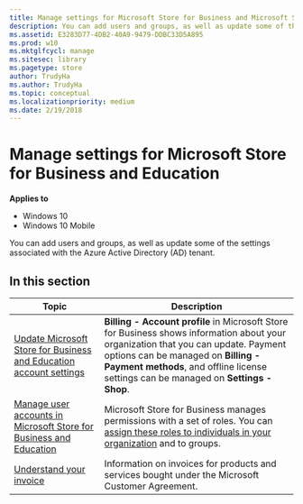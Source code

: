 ```yaml
---
title: Manage settings for Microsoft Store for Business and Microsoft Store for Education (Windows 10)
description: You can add users and groups, as well as update some of the settings associated with the Azure Active Directory (AD) tenant.
ms.assetid: E3283D77-4DB2-40A9-9479-DDBC33D5A895
ms.prod: w10
ms.mktglfcycl: manage
ms.sitesec: library
ms.pagetype: store
author: TrudyHa
ms.author: TrudyHa
ms.topic: conceptual
ms.localizationpriority: medium
ms.date: 2/19/2018
---
```


# Manage settings for Microsoft Store for Business and Education

**Applies to**

-   Windows 10
-   Windows 10 Mobile

You can add users and groups, as well as update some of the settings associated with the Azure Active Directory (AD) tenant.

## In this section

| Topic | Description |
| ----- | ----------- |
| [Update Microsoft Store for Business and Education account settings](update-microsoft-store-for-business-account-settings.md) | **Billing - Account profile**  in Microsoft Store for Business shows information about your organization that you can update. Payment options can be managed on **Billing - Payment methods**, and offline license settings can be managed on **Settings - Shop**. |
| [Manage user accounts in Microsoft Store for Business and Education](manage-users-and-groups-microsoft-store-for-business.md) | Microsoft Store for Business manages permissions with a set of roles. You can [assign these roles to individuals in your organization](roles-and-permissions-microsoft-store-for-business.md) and to groups.|
| [Understand your invoice](billing-understand-your-invoice-msfb.md) | Information on invoices for products and services bought under the Microsoft Customer Agreement.|


